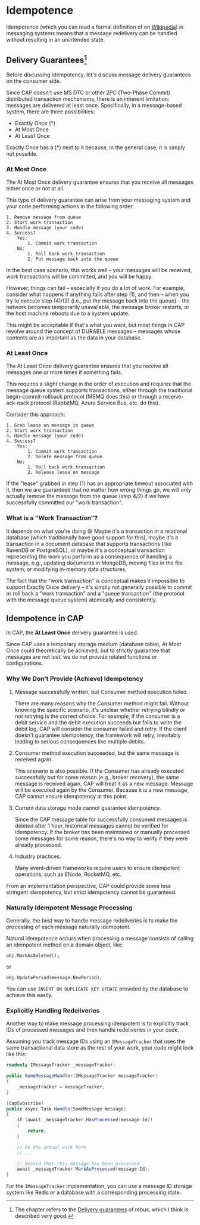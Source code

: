 # Idempotence

Idempotence (which you can read a formal definition of on [Wikipedia](https://en.wikipedia.org/wiki/Idempotence)) in messaging systems means that a message redelivery can be handled without resulting in an unintended state.

## Delivery Guarantees[^1]

[^1]: The chapter refers to the [Delivery guarantees](https://github.com/rebus-org/Rebus/wiki/Delivery-guarantees) of rebus, which I think is described very good.

Before discussing idempotency, let's discuss message delivery guarantees on the consumer side.

Since CAP doesn't use MS DTC or other 2PC (Two-Phase Commit) distributed transaction mechanisms, there is an inherent limitation: messages are delivered at least once. Specifically, in a message-based system, there are three possibilities:

* Exactly Once (*)  
* At Most Once 
* At Least Once  

Exactly Once has a (*) next to it because, in the general case, it is simply not possible.

### At Most Once

The At Most Once delivery guarantee ensures that you receive all messages either once or not at all.

This type of delivery guarantee can arise from your messaging system and your code performing actions in the following order:

```
1. Remove message from queue
2. Start work transaction
3. Handle message (your code)
4. Success?
    Yes:
        1. Commit work transaction
    No: 
        1. Roll back work transaction
        2. Put message back into the queue
```

In the best case scenario, this works well – your messages will be received, work transactions will be committed, and you will be happy.

However, things can fail – especially if you do a lot of work. For example, consider what happens if anything fails after step (1), and then – when you try to execute step (4)/(2) (i.e., put the message back into the queue) – the network becomes temporarily unavailable, the message broker restarts, or the host machine reboots due to a system update.

This might be acceptable if that's what you want, but most things in CAP revolve around the concept of DURABLE messages – messages whose contents are as important as the data in your database.

### At Least Once

The At Least Once delivery guarantee ensures that you receive all messages one or more times if something fails.

This requires a slight change in the order of execution and requires that the message queue system supports transactions, either through the traditional begin-commit-rollback protocol (MSMQ does this) or through a receive-ack-nack protocol (RabbitMQ, Azure Service Bus, etc. do this).

Consider this approach:

```
1. Grab lease on message in queue
2. Start work transaction
3. Handle message (your code)
4. Success?
    Yes: 
        1. Commit work transaction
        2. Delete message from queue
    No: 
        1. Roll back work transaction
        2. Release lease on message
```

If the "lease" grabbed in step (1) has an appropriate timeout associated with it, then we are guaranteed that no matter how wrong things go, we will only actually remove the message from the queue (step 4/2) if we have successfully committed our "work transaction".

### What is a "Work Transaction"?

It depends on what you're doing 😄 Maybe it's a transaction in a relational database (which traditionally have good support for this), maybe it's a transaction in a document database that supports transactions (like RavenDB or PostgreSQL), or maybe it's a conceptual transaction representing the work you perform as a consequence of handling a message, e.g., updating documents in MongoDB, moving files in the file system, or modifying in-memory data structures.

The fact that the "work transaction" is conceptual makes it impossible to support Exactly Once delivery – it's simply not generally possible to commit or roll back a "work transaction" and a "queue transaction" (the protocol with the message queue system) atomically and consistently.

## Idempotence in CAP

In CAP, the **At Least Once** delivery guarantee is used.

Since CAP uses a temporary storage medium (database table), At Most Once could theoretically be achieved, but to strictly guarantee that messages are not lost, we do not provide related functions or configurations.

### Why We Don't Provide (Achieve) Idempotency

1. Message successfully written, but Consumer method execution failed.  

    There are many reasons why the Consumer method might fail. Without knowing the specific scenario, it's unclear whether retrying blindly or not retrying is the correct choice.
    For example, if the consumer is a debit service and the debit execution succeeds but fails to write the debit log, CAP will consider the consumer failed and retry. If the client doesn't guarantee idempotency, the framework will retry, inevitably leading to serious consequences like multiple debits.

2. Consumer method execution succeeded, but the same message is received again.  

    This scenario is also possible. If the Consumer has already executed successfully but for some reason (e.g., broker recovery), the same message is received again, CAP will treat it as a new message. Message will be executed again by the Consumer. Because it is a new message, CAP cannot ensure idempotency at this point.

3. Current data storage mode cannot guarantee idempotency.  

    Since the CAP message table for successfully consumed messages is deleted after 1 hour, historical messages cannot be verified for idempotency. If the broker has been maintained or manually processed some messages for some reason, there's no way to verify if they were already processed.

4. Industry practices.

    Many event-driven frameworks require users to ensure idempotent operations, such as ENode, RocketMQ, etc.

From an implementation perspective, CAP could provide some less stringent idempotency, but strict idempotency cannot be guaranteed.

### Naturally Idempotent Message Processing

Generally, the best way to handle message redeliveries is to make the processing of each message naturally idempotent.

Natural idempotence occurs when processing a message consists of calling an idempotent method on a domain object, like:

```
obj.MarkAsDeleted();
```

or

```
obj.UpdatePeriod(message.NewPeriod);
```

You can use `INSERT ON DUPLICATE KEY UPDATE` provided by the database to achieve this easily.

### Explicitly Handling Redeliveries

Another way to make message processing idempotent is to explicitly track IDs of processed messages and then handle redeliveries in your code.

Assuming you track message IDs using an `IMessageTracker` that uses the same transactional data store as the rest of your work, your code might look like this:

```c#
readonly IMessageTracker _messageTracker;

public SomeMessageHandler(IMessageTracker messageTracker)
{
    _messageTracker = messageTracker;
}

[CapSubscribe]
public async Task Handle(SomeMessage message) 
{
    if (await _messageTracker.HasProcessed(message.Id))
    {
        return;
    }

    // Do the actual work here
    // ...

    // Record that this message has been processed
    await _messageTracker.MarkAsProcessed(message.Id);
}
```

For the `IMessageTracker` implementation, you can use a message ID storage system like Redis or a database with a corresponding processing state.